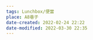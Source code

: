 ```yaml
---
tags: Lunchbox/便當
place: A8巷子
date-created: 2022-02-24 22:22
date-modified: 2022-03-30 22:35
---
```

